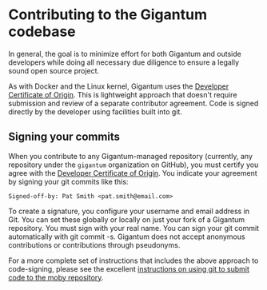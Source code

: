 Contributing to the Gigantum codebase
=====================================

In general, the goal is to minimize effort for both Gigantum and outside
developers while doing all necessary due diligence to ensure a legally sound
open source project.

As with Docker and the Linux kernel, Gigantum uses the [Developer Certificate
of Origin](https://developercertificate.org/). This is lightweight approach
that doesn't require submission and review of a separate contributor agreement.
Code is signed directly by the developer using facilities built into git.

## Signing your commits

When you contribute to any Gigantum-managed repository (currently, any
repository under the `gigantum` organization on GitHub), you must certify you
agree with the [Developer Certificate of Origin](https://developercertificate.org/). 
You indicate your agreement by signing your git commits like this:

    Signed-off-by: Pat Smith <pat.smith@email.com>
    
To create a signature, you configure your username and email address in Git.
You can set these globally or locally on just your fork of a Gigantum
repository. You must sign with your real name.  You can sign your git commit
automatically with git commit -s. Gigantum does not accept anonymous
contributions or contributions through pseudonyms. 

For a more complete set of instructions that includes the above approach to
code-signing, please see the excellent [instructions on using git to submit
code to the moby repository](https://github.com/moby/moby/blob/master/docs/contributing/set-up-git.md).
